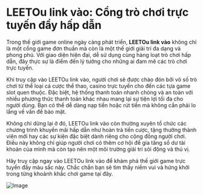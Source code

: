 # LEETOu link vào: Cổng trò chơi trực tuyến đầy hấp dẫn

Trong thế giới game online ngày càng phát triển, **LEETOu link vào** không chỉ là một cổng game đơn thuần mà còn là một thế giới giải trí đa dạng và phong phú. Với giao diện hiện đại, dễ sử dụng cùng hàng loạt trò chơi hấp dẫn, đây thực sự là điểm đến lý tưởng cho những ai đam mê các trò chơi trực tuyến.

Khi truy cập vào LEETOu link vào, người chơi sẽ được chào đón bởi vô số trò chơi từ thể loại cá cược thể thao, casino trực tuyến cho đến các tựa game slot quen thuộc. Đặc biệt, hệ thống thanh toán nhanh chóng và an toàn với nhiều phương thức thanh toán khác nhau mang lại sự tiện lợi tối đa cho người dùng. Bạn có thể dễ dàng nạp tiền hoặc rút tiền mà không cần phải lo lắng về vấn đề bảo mật.

Không chỉ dừng lại ở đó, LEETOu link vào còn thường xuyên tổ chức các chương trình khuyến mãi hấp dẫn như hoàn trả tiền cược, tặng thưởng thành viên mới hay các sự kiện đặc biệt dành riêng cho cộng đồng người chơi. Điều này không chỉ giúp người chơi có thêm cơ hội để gia tăng số dư tài khoản của mình mà còn tạo nên một môi trường giải trí sôi động và thú vị.

Hãy truy cập ngay vào LEETOu link vào để khám phá thế giới game trực tuyến đầy màu sắc này. Chắc chắn bạn sẽ tìm thấy niềm vui và hứng khởi trong từng khoảnh khắc chơi game tại đây.

![Image](https://github.com/user-attachments/assets/bd51ea9f-0666-407b-a7a7-98ead6de688c)